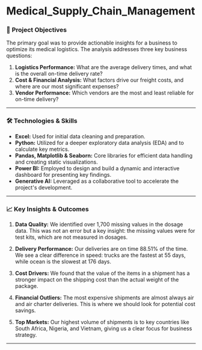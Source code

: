 # Medical_Supply_Chain_Management

### 🎯 **Project Objectives**

The primary goal was to provide actionable insights for a business to optimize its medical logistics. The analysis addresses three key business questions:

1.  **Logistics Performance:** What are the average delivery times, and what is the overall on-time delivery rate?
2.  **Cost & Financial Analysis:** What factors drive our freight costs, and where are our most significant expenses?
3.  **Vendor Performance:** Which vendors are the most and least reliable for on-time delivery?

***

### 🛠️ **Technologies & Skills**

* **Excel:** Used for initial data cleaning and preparation.
* **Python:** Utilized for a deeper exploratory data analysis (EDA) and to calculate key metrics.
* **Pandas, Matplotlib & Seaborn:** Core libraries for efficient data handling and creating static visualizations.
* **Power BI:** Employed to design and build a dynamic and interactive dashboard for presenting key findings.
* **Generative AI:** Leveraged as a collaborative tool to accelerate the project's development.

***

### 📈 **Key Insights & Outcomes**
1. **Data Quality:** We identified over 1,700 missing values in the dosage data. This was not an error but a key insight: the missing values were for test kits, which are not measured in dosages.

2. **Delivery Performance:** Our deliveries are on time 88.51% of the time. We see a clear difference in speed: trucks are the fastest at 55 days, while ocean is the slowest at 176 days.

3. **Cost Drivers:** We found that the value of the items in a shipment has a stronger impact on the shipping cost than the actual weight of the package.

4. **Financial Outliers:** The most expensive shipments are almost always air and air charter deliveries. This is where we should look for potential cost savings.

5. **Top Markets:** Our highest volume of shipments is to key countries like South Africa, Nigeria, and Vietnam, giving us a clear focus for business strategy.

***
